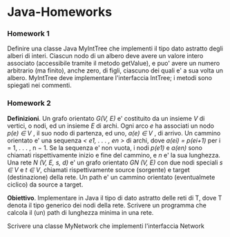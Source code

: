 # Java-Homeworks



### Homework 1 
Definire una classe Java MyIntTree che implementi il tipo dato astratto degli alberi di interi. 
Ciascun nodo di un albero deve avere un valore intero associato (accessibile tramite il metodo getValue),
e puo' avere un numero arbitrario (ma finito), anche zero, di figli, ciascuno dei quali e' a sua volta un albero.
MyIntTree deve implementare l'interfaccia IntTree; i metodi sono spiegati nei commenti.



### Homework 2
**Definizioni**. Un grafo orientato *G(V, E)* e' costituito da un insieme *V* di vertici, o nodi, ed un insieme *E* di archi.
Ogni arco *e* ha associati un nodo *p(e) ∈ V* , il suo nodo di partenza, ed uno, *a(e) ∈ V* , di arrivo.
Un cammino orientato e' una sequenza *< e1, . . . , en >* di archi, dove *a(ei) = p(ei+1)* per i = 1, . . . , n − 1.
Se la sequenza e' non vuota, i nodi *p(e1)* e *a(en)* sono chiamati rispettivamente inizio e fine del cammino, e *n* e' la sua lunghezza.
Una rete *N (V, E, s, d)* e' un grafo orientato *GN (V, E)* con due nodi speciali *s ∈ V* e *t ∈ V*, chiamati rispettivamente source (sorgente) e target (destinazione) della rete. 
Un path e' un cammino orientato (eventualmete ciclico) da source a target.

**Obiettivo**. Implementare in Java il tipo di dato astratto delle reti di T, dove T
denota il tipo generico dei nodi della rete. Scrivere un programma che calcola il (un) path di lunghezza minima in una rete.

Scrivere una classe MyNetwork <T> che implementi l'interfaccia Network
